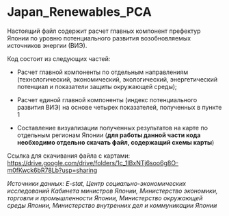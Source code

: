 # Japan_Renewables_PCA

Настоящий файл содержит расчет главных компонент префектур Японии по уровню потенциального развития возобновляемых источников энергии (ВИЭ).

Код состоит из следующих частей:

* Расчет главной компоненты по отдельным направлениям (технологический, экономический, экологический, энергетический потенциал и показатели защиты окружающей среды);

* Расчет единой главной компоненты (индекс потенциального развития ВИЭ) на основе четырех показателей, полученных в пункте 1

* Составление визуализации полученных результатов на карте по отдельным регионам Японии (**для работы данной части кода необходимо отдельно скачать файл, содержащий схемы карты**)

Ссылка для скачивания файла с картами: https://drive.google.com/drive/folders/1c_1IBxNTj6soo6g8O-m0fKwck6bR78Lb?usp=sharing

*Источники данных: E-stat, Центр социально-экономических исследований Кабинета министров Японии, Министерство экономики, торговли и промышленности Японии, Министерство окружающей среды Японии, Министерство внутренних дел и коммуникации Японии*
